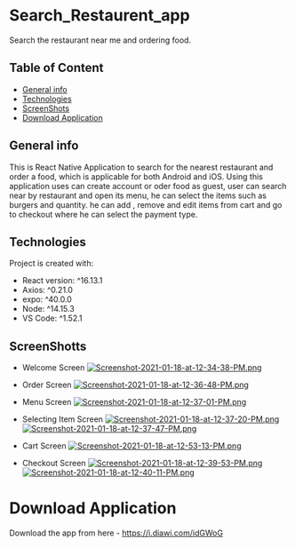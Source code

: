 # Search_Restaurent_app
Search the restaurant near me and ordering food.

## Table of Content
- [General info](#general-info)
- [Technologies](#technologies)
- [ScreenShots](#Screen-Shots)
- [Download Application](#Download-App)



## General info
This is React Native Application to search for the nearest restaurant and order a food, which is applicable for both Android and iOS. Using this application uses can create account or 
oder food as guest, user can search near by restaurant and open its menu, he can select the items such as burgers and quantity. he can add , remove and edit items from cart and go to checkout
where he can select the payment type.

## Technologies
Project is created with:
* React version: ^16.13.1
* Axios: ^0.21.0
* expo: ^40.0.0
* Node: ^14.15.3
* VS Code: ^1.52.1

## ScreenShotts

* Welcome Screen
[![Screenshot-2021-01-18-at-12-34-38-PM.png](https://i.postimg.cc/zvp66Gdz/Screenshot-2021-01-18-at-12-34-38-PM.png)](https://postimg.cc/D4JxbnkH)


* Order Screen
[![Screenshot-2021-01-18-at-12-36-48-PM.png](https://i.postimg.cc/90xg1NMz/Screenshot-2021-01-18-at-12-36-48-PM.png)](https://postimg.cc/sGhJgm5R)


* Menu Screen
[![Screenshot-2021-01-18-at-12-37-01-PM.png](https://i.postimg.cc/mDBd4G1t/Screenshot-2021-01-18-at-12-37-01-PM.png)](https://postimg.cc/LqQkkwTp)


* Selecting Item Screen
[![Screenshot-2021-01-18-at-12-37-20-PM.png](https://i.postimg.cc/qMz14wqX/Screenshot-2021-01-18-at-12-37-20-PM.png)](https://postimg.cc/QHZQqppH)
[![Screenshot-2021-01-18-at-12-37-47-PM.png](https://i.postimg.cc/cJNh7NmX/Screenshot-2021-01-18-at-12-37-47-PM.png)](https://postimg.cc/fVBYZp19)


* Cart Screen
[![Screenshot-2021-01-18-at-12-53-13-PM.png](https://i.postimg.cc/SKJZNGgp/Screenshot-2021-01-18-at-12-53-13-PM.png)](https://postimg.cc/p9MQsKN0)


* Checkout Screen
[![Screenshot-2021-01-18-at-12-39-53-PM.png](https://i.postimg.cc/c4xrnkww/Screenshot-2021-01-18-at-12-39-53-PM.png)](https://postimg.cc/7bRHvVBZ)
[![Screenshot-2021-01-18-at-12-40-11-PM.png](https://i.postimg.cc/4yLZtPRQ/Screenshot-2021-01-18-at-12-40-11-PM.png)](https://postimg.cc/m1H0WQDP)

# Download Application

Download the app from here - https://i.diawi.com/idGWoG


